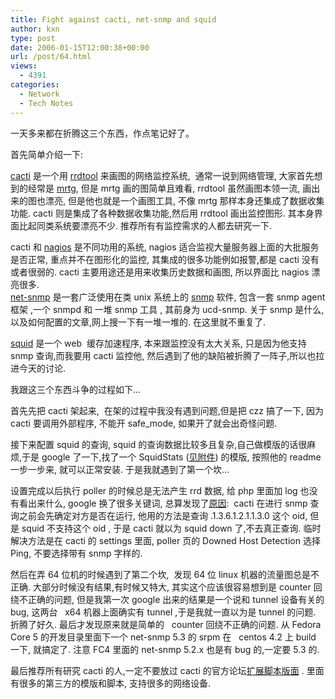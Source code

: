 ```yaml
---
title: Fight against cacti, net-snmp and squid
author: kxn
type: post
date: 2006-01-15T12:00:38+00:00
url: /post/64.html
views:
  - 4391
categories:
  - Network
  - Tech Notes
---
```


一天多来都在折腾这三个东西，作点笔记好了。

首先简单介绍一下:

[cacti][1] 是一个用 [rrdtool][2] 来画图的网络监控系统,  通常一说到网络管理, 大家首先想到的经常是 [mrtg][3], 但是 mrtg 画的图简单且难看, rrdtool 虽然画图本领一流, 画出来的图也漂亮, 但是他也就是一个画图工具, 不像 mrtg 那样本身还集成了数据收集功能. cacti 则是集成了各种数据收集功能,然后用 rrdtool 画出监控图形. 其本身界面比起同类系统要漂亮不少. 推荐所有有监控需求的人都去研究一下.

cacti 和 [nagios][4] 是不同功用的系统, nagios 适合监视大量服务器上面的大批服务是否正常, 重点并不在图形化的监控, 其集成的很多功能例如报警,都是 cacti 没有或者很弱的. cacti 主要用途还是用来收集历史数据和画图, 所以界面比 nagios 漂亮很多.  
[net-snmp][5] 是一套广泛使用在类 unix 系统上的 [snmp][6] 软件, 包含一套 snmp agent 框架 ,一个 snmpd 和 一堆 snmp 工具 , 其前身为 ucd-snmp. 关于 snmp 是什么, 以及如何配置的文章,网上搜一下有一堆一堆的. 在这里就不重复了.

[squid][7] 是一个 web  缓存加速程序, 本来跟监控没有太大关系, 只是因为他支持 snmp 查询,而我要用 cacti 监控他, 然后遇到了他的缺陷被折腾了一阵子,所以也拉进今天的讨论.

我跟这三个东西斗争的过程如下...

首先先把 cacti 架起来,  在架的过程中我没有遇到问题,但是把 czz 搞了一下, 因为 cacti 要调用外部程序, 不能开 safe_mode, 如果开了就会出奇怪问题.

接下来配置 squid 的查询, squid 的查询数据比较多且复杂,自己做模版的话很麻烦,于是 google 了一下,找了一个 SquidStats ([见附件][8]) 的模版, 按照他的 readme 一步一步来, 就可以正常安装. 于是我就遇到了第一个坎...

设置完成以后执行 poller 的时候总是无法产生 rrd 数据, 给 php 里面加 log 也没有看出来什么, google 换了很多关键词, 总算发现了[原因][9]:  cacti 在进行 snmp 查询之前会先确定对方是否在运行, 他用的方法是查询 .1.3.6.1.2.1.1.3.0 这个 oid, 但是 squid 不支持这个 oid , 于是 cacti 就以为 squid down 了,不去真正查询. 临时解决方法是在 cacti 的 settings 里面, poller 页的 <font class="textEditTitle">Downed Host Detection 选择 Ping, 不要选择带有 snmp 字样的.</font>

然后在弄 64 位机的时候遇到了第二个坎,  发现 64 位 linux 机器的流量图总是不正确. 大部分时候没有结果,有时候又特大, 其实这个应该很容易想到是 counter 回绕不正确的问题, 但是我第一次 google 出来的结果是一个说和 tunnel 设备有关的 bug, 这两台   x64 机器上面确实有 tunnel ,于是我就一直以为是 tunnel 的问题. 折腾了好久. 最后才发现原来就是简单的   counter 回绕不正确的问题. 从 Fedora Core 5 的开发目录里面下一个 net-snmp 5.3 的 srpm 在   centos 4.2 上 build 一下, 就搞定了. 注意 FC4 里面的 net-snmp 5.2.x 也是有 bug 的,一定要 5.3 的.

最后推荐所有研究 cacti 的人,一定不要放过 cacti 的官方论坛[扩展脚本版面][10] . 里面有很多的第三方的模版和脚本, 支持很多的网络设备.

[1]: http://www.cacti.net "Cacti"
[2]: http://people.ee.ethz.ch/~oetiker/webtools/rrdtool/ "RRD Tool"
[3]: http://people.ee.ethz.ch/~oetiker/webtools/mrtg/ "MRTG"
[4]: http://www.nagios.org "NAGIOS"
[5]: http://net-snmp.sourceforge.net/ "NET-SNMP"
[6]: http://www.cisco.com/univercd/cc/td/doc/cisintwk/ito_doc/snmp.htm "Simple Networking Management Protocol"
[7]: http://www.squid-cache.org "Squid"
[8]: http://kangkang.org/wordpress/wp-content/uploads/2006/01/SquidStats-0.1.zip "SquidStats"
[9]: http://bugs.cacti.net/view.php?id=644
[10]: http://forums.cacti.net/forum-12.html
